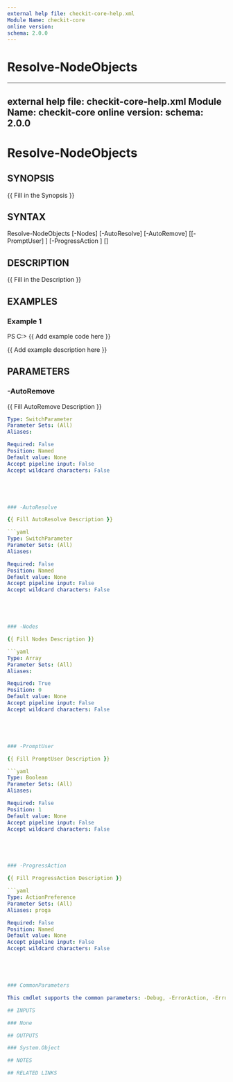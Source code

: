 ```yaml
---
external help file: checkit-core-help.xml
Module Name: checkit-core
online version:
schema: 2.0.0
---
```

# Resolve-NodeObjects

---
external help file: checkit-core-help.xml
Module Name: checkit-core
online version:
schema: 2.0.0
---

# Resolve-NodeObjects

## SYNOPSIS

{{ Fill in the Synopsis }}

## SYNTAX





Resolve-NodeObjects [-Nodes] <Array> [-AutoResolve] [-AutoRemove] [[-PromptUser] <Boolean>]
 [-ProgressAction <ActionPreference>] [<CommonParameters>]





## DESCRIPTION

{{ Fill in the Description }}

## EXAMPLES

### Example 1





PS C:\> {{ Add example code here }}





{{ Add example description here }}

## PARAMETERS

### -AutoRemove

{{ Fill AutoRemove Description }}

```yaml
Type: SwitchParameter
Parameter Sets: (All)
Aliases:

Required: False
Position: Named
Default value: None
Accept pipeline input: False
Accept wildcard characters: False





### -AutoResolve

{{ Fill AutoResolve Description }}

```yaml
Type: SwitchParameter
Parameter Sets: (All)
Aliases:

Required: False
Position: Named
Default value: None
Accept pipeline input: False
Accept wildcard characters: False





### -Nodes

{{ Fill Nodes Description }}

```yaml
Type: Array
Parameter Sets: (All)
Aliases:

Required: True
Position: 0
Default value: None
Accept pipeline input: False
Accept wildcard characters: False





### -PromptUser

{{ Fill PromptUser Description }}

```yaml
Type: Boolean
Parameter Sets: (All)
Aliases:

Required: False
Position: 1
Default value: None
Accept pipeline input: False
Accept wildcard characters: False





### -ProgressAction

{{ Fill ProgressAction Description }}

```yaml
Type: ActionPreference
Parameter Sets: (All)
Aliases: proga

Required: False
Position: Named
Default value: None
Accept pipeline input: False
Accept wildcard characters: False





### CommonParameters

This cmdlet supports the common parameters: -Debug, -ErrorAction, -ErrorVariable, -InformationAction, -InformationVariable, -OutVariable, -OutBuffer, -PipelineVariable, -Verbose, -WarningAction, and -WarningVariable. For more information, see [about_CommonParameters](http://go.microsoft.com/fwlink/?LinkID=113216).

## INPUTS

### None

## OUTPUTS

### System.Object

## NOTES

## RELATED LINKS



